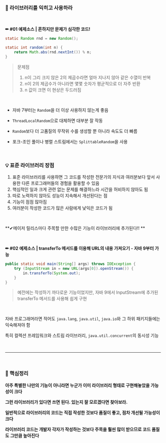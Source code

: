 ### 📝 라이브러리를 익히고 사용하라

<br>

**✏ #01 예제소스 | 흔하지만 문제가 심각한 코드!**

```java
static Random rnd = new Random();

static int random(int n) {
	return Math.abs(rnd.nextInt()) % n;
}
```

>문제점
>
>1. n이 그리 크지 않은 2의 제곱수라면 얼마 지나지 않아 같은 수열이 반복
>2. n이 2의 제곱수가 아니라면 몇몇 숫자가 평균적으로 더 자주 반환
>3. n 값이 크면 이 현상은 두드러짐

<br>

- 자바 7부터는 `Random`을 더 이상 사용하지 않는게 좋음

- `ThreadLocalRandom`으로 대체하면 대부분 잘 작동

- `Random`보다 더 고품질의 무작위 수를 생성할 뿐 아니라 속도도 더 빠름

- 포크-조인 풀이나 병렬 스트림에서는 `SplittableRandom`을 사용

<br>

### 💡 표준 라이브러리 장점

1. 표준 라이브러리를 사용하면 그 코드를 작성한 전문가의 지식과 여러분보다 앞서 사용한 다른 프로그래머들의 경험을 활용할 수 있음
2. 핵심적인 일과 크게 관련 없는 문제를 해결하느라 시간을 허비하지 않아도 됨 
3. 따로 노력하지 않아도 성능이 지속해서 개선된다는 점
4. 기능이 점점 많아짐
5. 여러분이 작성한 코드가 많은 사람에게 낯익은 코드가 됨

<br>

**✔메이저 릴리스마다 주목할 만한 수많은 기능이 라이브러리에 추가된다!! **

<br>

**✏ #02 예제소스 | transferTo 메서드를 이용해 URL의 내용 가져오기 - 자바 9부터 가능**

```java
public static void main(String[] args) throws IOException {
    try (InputStream in = new URL(args[0]).openStream()) {
        in.transferTo(System.out);
    }
}
```

>예전에는 작성하기 까다로운 기능이었지만, 자바 9에서 InputStream에 추가된 transferTo 메서드를 사용해 쉽게 구현

<br>

자바 프로그래머라면 적어도 `java.lang`, `java.util`, `java.io`와 그 하위 패키지들에는 익숙해져야 함

특히 컬렉션 프레임워크와 스트림 라이브러리, `java.util.concurrent`의 동시성 기능

<br>

---

<br>

### 📌 핵심정리

**아주 특별한 나만의 기능이 아니라면 누군가 이미 라이브러리 형태로 구현해놓았을 가능성이 크다**

**그런 라이브러리가 있다면 쓰면 된다. 있는지 잘 모르겠다면 찾아보라.**

**일반적으로 라이브러리의 코드는 직접 작성한 것보다 품질이 좋고, 점차 개선될 가능성이 크다**

**라이브러리 코드는 개발자 각자가 작성하는 것보다 주목을 훨씬 많이 받으므로 코드 품질도 그만큼 높아진다**

<br>

